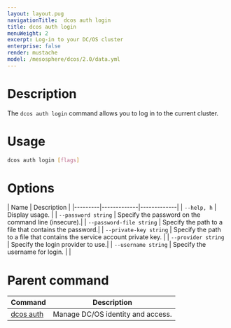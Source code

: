 ```yaml
---
layout: layout.pug
navigationTitle:  dcos auth login
title: dcos auth login
menuWeight: 2
excerpt: Log-in to your DC/OS cluster
enterprise: false
render: mustache
model: /mesosphere/dcos/2.0/data.yml
---
```


# Description

The `dcos auth login` command allows you to log in to the current cluster.

# Usage

```bash
dcos auth login [flags]
```

# Options

| Name |  Description |
|---------|-------------|-------------|
| `--help, h`   | Display usage. |
| `--password string`  |    Specify the password on the command line (insecure).|
| `--password-file string` | Specify the path to a file that contains the password.|
| `--private-key string` | Specify the path to a file that contains the service account private key. |
| `--provider string`  |   Specify the login provider to use.|
|  `--username string`  |   Specify the username for login. |
|


# Parent command

| Command | Description |
|---------|-------------|
| [dcos auth](/mesosphere/dcos/2.0/cli/command-reference/dcos-auth/) |  Manage DC/OS identity and access. |

